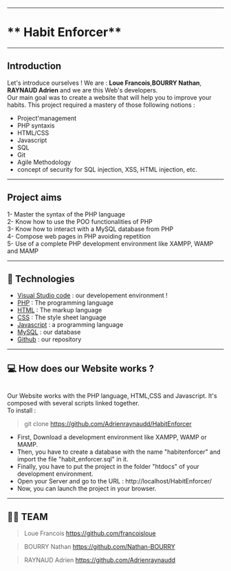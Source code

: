 ***
# ** Habit Enforcer** 

***

## **Introduction**
Let's introduce ourselves ! We are : **Loue Francois**,**BOURRY Nathan**, **RAYNAUD Adrien** and we are this Web's developers.</br>
Our main goal was to create a website that will help you to improve your habits.
This project required a mastery of those following notions :
- Project'management
- PHP syntaxis
- HTML/CSS
- Javascript
- SQL
- Git
- Agile Methodology
- concept of security for SQL injection, XSS, HTML injection, etc.
***

## **Project aims**

1- Master the syntax of the PHP language</br>
2- Know how to use the POO functionalities of PHP</br>
3- Know how to interact with a MySQL database from PHP</br>
4- Compose web pages in PHP avoiding repetition</br>
5- Use of a complete PHP development environment like XAMPP, WAMP and MAMP</br>


***

## 🤖 **Technologies** 
- [Visual Studio code](https://code.visualstudio.com/) : our developement environment !
- [PHP](https://www.php.net/manual/fr/intro-whatis.php) : The programming language
- [HTML](https://www.w3schools.com/html/) : The markup language
- [CSS](https://www.w3schools.com/css/) : The style sheet language
- [Javascript](https://www.javascript.com/) : a programming language
- [MySQL](https://www.mysql.com/fr/) : our database
- [Github](https://github.com/) : our repository

***

## 💻 **How does our Website works ?**
</br>
Our Website works with the PHP language, HTML,CSS and Javascript. It's composed with several scripts linked together.</br>
To install :

> git clone https://github.com/Adrienraynaudd/HabitEnforcer

- First, Download a development environment like XAMPP, WAMP or MAMP.
- Then, you have to create a database with the name "habitenforcer" and import the file "habit_enforcer.sql" in it.
- Finally, you have to put the project in the folder "htdocs" of your development environment.
- Open your Server and go to the URL : http://localhost/HabitEnforcer/
- Now, you can launch the project in your browser.

***
## 👨‍💻 TEAM
>Loue Francois  https://github.com/francoisloue

>BOURRY Nathan https://github.com/Nathan-BOURRY

>RAYNAUD Adrien  https://github.com/Adrienraynaudd